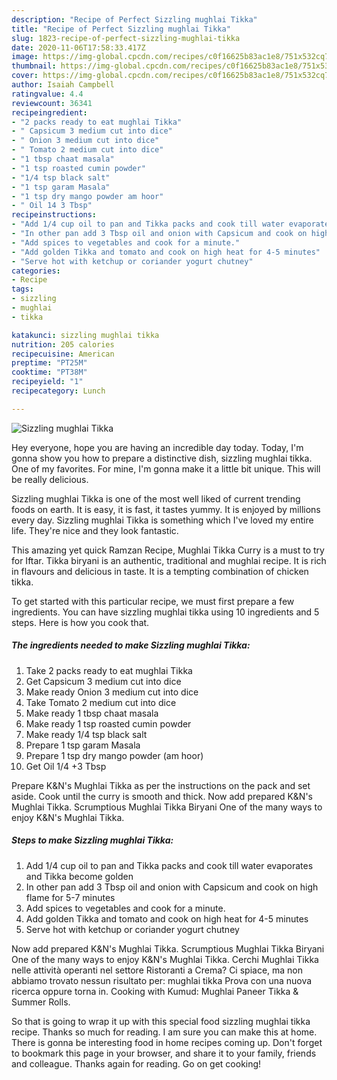 ```yaml
---
description: "Recipe of Perfect Sizzling mughlai Tikka"
title: "Recipe of Perfect Sizzling mughlai Tikka"
slug: 1823-recipe-of-perfect-sizzling-mughlai-tikka
date: 2020-11-06T17:58:33.417Z
image: https://img-global.cpcdn.com/recipes/c0f16625b83ac1e8/751x532cq70/sizzling-mughlai-tikka-recipe-main-photo.jpg
thumbnail: https://img-global.cpcdn.com/recipes/c0f16625b83ac1e8/751x532cq70/sizzling-mughlai-tikka-recipe-main-photo.jpg
cover: https://img-global.cpcdn.com/recipes/c0f16625b83ac1e8/751x532cq70/sizzling-mughlai-tikka-recipe-main-photo.jpg
author: Isaiah Campbell
ratingvalue: 4.4
reviewcount: 36341
recipeingredient:
- "2 packs ready to eat mughlai Tikka"
- " Capsicum 3 medium cut into dice"
- " Onion 3 medium cut into dice"
- " Tomato 2 medium cut into dice"
- "1 tbsp chaat masala"
- "1 tsp roasted cumin powder"
- "1/4 tsp black salt"
- "1 tsp garam Masala"
- "1 tsp dry mango powder am hoor"
- " Oil 14 3 Tbsp"
recipeinstructions:
- "Add 1/4 cup oil to pan and Tikka packs and cook till water evaporates and Tikka become golden"
- "In other pan add 3 Tbsp oil and onion with Capsicum and cook on high flame for 5-7 minutes"
- "Add spices to vegetables and cook for a minute."
- "Add golden Tikka and tomato and cook on high heat for 4-5 minutes"
- "Serve hot with ketchup or coriander yogurt chutney"
categories:
- Recipe
tags:
- sizzling
- mughlai
- tikka

katakunci: sizzling mughlai tikka 
nutrition: 205 calories
recipecuisine: American
preptime: "PT25M"
cooktime: "PT38M"
recipeyield: "1"
recipecategory: Lunch

---
```



![Sizzling mughlai Tikka](https://img-global.cpcdn.com/recipes/c0f16625b83ac1e8/751x532cq70/sizzling-mughlai-tikka-recipe-main-photo.jpg)

Hey everyone, hope you are having an incredible day today. Today, I'm gonna show you how to prepare a distinctive dish, sizzling mughlai tikka. One of my favorites. For mine, I'm gonna make it a little bit unique. This will be really delicious.

Sizzling mughlai Tikka is one of the most well liked of current trending foods on earth. It is easy, it is fast, it tastes yummy. It is enjoyed by millions every day. Sizzling mughlai Tikka is something which I've loved my entire life. They're nice and they look fantastic.

This amazing yet quick Ramzan Recipe, Mughlai Tikka Curry is a must to try for Iftar. Tikka biryani is an authentic, traditional and mughlai recipe. It is rich in flavours and delicious in taste. It is a tempting combination of chicken tikka.


To get started with this particular recipe, we must first prepare a few ingredients. You can have sizzling mughlai tikka using 10 ingredients and 5 steps. Here is how you cook that.

<!--inarticleads1-->

##### The ingredients needed to make Sizzling mughlai Tikka:

1. Take 2 packs ready to eat mughlai Tikka
1. Get  Capsicum 3 medium cut into dice
1. Make ready  Onion 3 medium cut into dice
1. Take  Tomato 2 medium cut into dice
1. Make ready 1 tbsp chaat masala
1. Make ready 1 tsp roasted cumin powder
1. Make ready 1/4 tsp black salt
1. Prepare 1 tsp garam Masala
1. Prepare 1 tsp dry mango powder (am hoor)
1. Get  Oil 1/4 +3 Tbsp


Prepare K&amp;N&#39;s Mughlai Tikka as per the instructions on the pack and set aside. Cook until the curry is smooth and thick. Now add prepared K&amp;N&#39;s Mughlai Tikka. Scrumptious Mughlai Tikka Biryani One of the many ways to enjoy K&amp;N&#39;s Mughlai Tikka. 

<!--inarticleads2-->

##### Steps to make Sizzling mughlai Tikka:

1. Add 1/4 cup oil to pan and Tikka packs and cook till water evaporates and Tikka become golden
1. In other pan add 3 Tbsp oil and onion with Capsicum and cook on high flame for 5-7 minutes
1. Add spices to vegetables and cook for a minute.
1. Add golden Tikka and tomato and cook on high heat for 4-5 minutes
1. Serve hot with ketchup or coriander yogurt chutney


Now add prepared K&amp;N&#39;s Mughlai Tikka. Scrumptious Mughlai Tikka Biryani One of the many ways to enjoy K&amp;N&#39;s Mughlai Tikka. Cerchi Mughlai Tikka nelle attività operanti nel settore Ristoranti a Crema? Ci spiace, ma non abbiamo trovato nessun risultato per: mughlai tikka Prova con una nuova ricerca oppure torna in. Cooking with Kumud: Mughlai Paneer Tikka &amp; Summer Rolls. 

So that is going to wrap it up with this special food sizzling mughlai tikka recipe. Thanks so much for reading. I am sure you can make this at home. There is gonna be interesting food in home recipes coming up. Don't forget to bookmark this page in your browser, and share it to your family, friends and colleague. Thanks again for reading. Go on get cooking!
